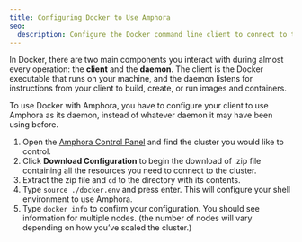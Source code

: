 ```yaml
---
title: Configuring Docker to Use Amphora
seo:
  description: Configure the Docker command line client to connect to the Amphora Docker Daemon
---
```


In Docker, there are two main components you interact with during almost every operation: the **client** and the **daemon**. The client is the Docker executable that runs on your machine, and the daemon listens for instructions from your client to build, create, or run images and containers.

To use Docker with Amphora, you have to configure your client to use Amphora as its daemon, instead of whatever daemon it may have been using before.

1. Open the [Amphora Control Panel](#) and find the cluster you would like to control.
1. Click **Download Configuration** to begin the download of .zip file containing all the resources you need to connect to the cluster.
1. Extract the zip file and `cd` to the directory with its contents.
1. Type `source ./docker.env` and press enter. This will configure your shell environment to use Amphora.
1. Type `docker info` to confirm your configuration. You should see information for multiple nodes. (the number of nodes will vary depending on how you’ve scaled the cluster.)
